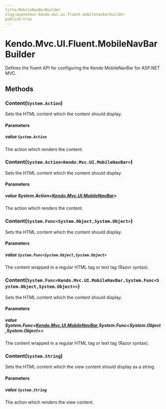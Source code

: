 ```yaml
---
title:MobileNavBarBuilder
slug:aspnetmvc-kendo.mvc.ui.fluent.mobilenavbarbuilder
publish:true
---
```


# Kendo.Mvc.UI.Fluent.MobileNavBarBuilder
Defines the fluent API for configuring the Kendo MobileNavBar for ASP.NET MVC.



## Methods

### Content(`System.Action`)
Sets the HTML content which the content should display.


#### Parameters

##### value `System.Action`
The action which renders the content.





### Content(`System.Action<Kendo.Mvc.UI.MobileNavBar>`)
Sets the HTML content which the content should display.


#### Parameters

##### value System.Action<[Kendo.Mvc.UI.MobileNavBar](/kendo-ui/api/wrappers/aspnet-mvc/Kendo.Mvc.UI/MobileNavBar)>
The action which renders the content.





### Content(`System.Func<System.Object,System.Object>`)
Sets the HTML content which the content should display.


#### Parameters

##### value `System.Func<System.Object,System.Object>`
The content wrapped in a regular HTML tag or text tag (Razor syntax).





### Content(`System.Func<Kendo.Mvc.UI.MobileNavBar,System.Func<System.Object,System.Object>>`)
Sets the HTML content which the content should display.


#### Parameters

##### value System.Func<[Kendo.Mvc.UI.MobileNavBar](/kendo-ui/api/wrappers/aspnet-mvc/Kendo.Mvc.UI/MobileNavBar),System.Func<System.Object,System.Object>>
The content wrapped in a regular HTML tag or text tag (Razor syntax).





### Content(`System.String`)
Sets the HTML content which the view content should display as a string.


#### Parameters

##### value `System.String`
The action which renders the view content.






